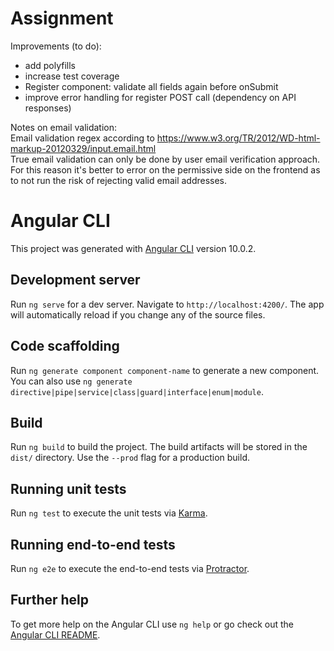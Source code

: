 # Assignment

Improvements (to do):

- add polyfills
- increase test coverage
- Register component: validate all fields again before onSubmit
- improve error handling for register POST call (dependency on API responses)

Notes on email validation:  
Email validation regex according to https://www.w3.org/TR/2012/WD-html-markup-20120329/input.email.html  
True email validation can only be done by user email verification approach.  
For this reason it's better to error on the permissive side on the frontend as to not run the risk of rejecting valid email addresses.  

# Angular CLI

This project was generated with [Angular CLI](https://github.com/angular/angular-cli) version 10.0.2.

## Development server

Run `ng serve` for a dev server. Navigate to `http://localhost:4200/`. The app will automatically reload if you change any of the source files.

## Code scaffolding

Run `ng generate component component-name` to generate a new component. You can also use `ng generate directive|pipe|service|class|guard|interface|enum|module`.

## Build

Run `ng build` to build the project. The build artifacts will be stored in the `dist/` directory. Use the `--prod` flag for a production build.

## Running unit tests

Run `ng test` to execute the unit tests via [Karma](https://karma-runner.github.io).

## Running end-to-end tests

Run `ng e2e` to execute the end-to-end tests via [Protractor](http://www.protractortest.org/).

## Further help

To get more help on the Angular CLI use `ng help` or go check out the [Angular CLI README](https://github.com/angular/angular-cli/blob/master/README.md).
